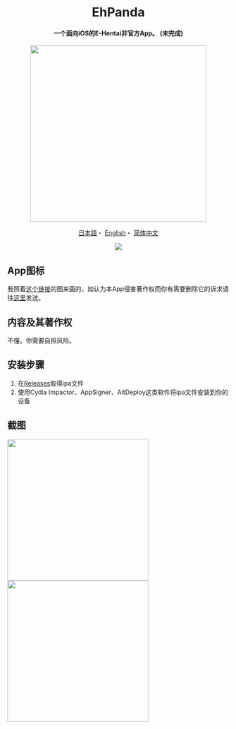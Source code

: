 <h1 align="center">EhPanda</h1>

<h4 align="center">一个面向iOS的E-Hentai非官方App。 (未完成)</h4>

<p align="center">
<img src="https://user-images.githubusercontent.com/31207151/103606626-dcc86d00-4f51-11eb-9321-26953e669440.png" width="400"></img>
</p>

<p align="center">
  <a href="/README.md">日本語</a>・
  <a href="/README.en.md">English</a>・
  <a href="/README.chs.md">简体中文</a>
</p>

<p align="center">
  <a href="https://t.me/ehpanda" class="svg">
    <object data="https://img.shields.io/badge/chat-Telegram-blue.svg" type="image/svg+xml">
      <img src="https://img.shields.io/badge/chat-Telegram-blue.svg" />
    </object>
  </a>
</p>

## App图标
我照着[这个链接](https://www.deviantart.com/epiphany/art/reminds-me-of-you-15994061)的图来画的，如认为本App侵害著作权而你有需要删除它的诉求请往[这里](kendellcarol@gmail.com)发送。

## 内容及其著作权
不懂，你需要自担风险。

## 安装步骤
1. 在[Releases](https://github.com/arakitatsuzou/EhPanda/releases)取得ipa文件
2. 使用Cydia Impactor、AppSigner、AltDeploy这类软件将ipa文件安装到你的设备

## 截图
<img src="https://user-images.githubusercontent.com/31207151/103514043-cc0eed00-4ea6-11eb-9f17-7e949fa649e4.jpeg" width="320"><img src="https://user-images.githubusercontent.com/31207151/103514047-cdd8b080-4ea6-11eb-932b-94c0242bddfe.jpeg" width="320">
